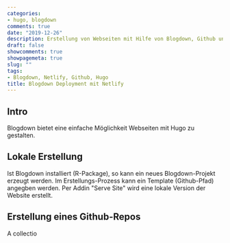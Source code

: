 ```yaml
---
categories:
- hugo, blogdown
comments: true
date: "2019-12-26"
description: Erstellung von Webseiten mit Hilfe von Blogdown, Github und Netlify
draft: false
showcomments: true
showpagemeta: true
slug: ""
tags:
- Blogdown, Netlify, Github, Hugo
title: Blogdown Deployment mit Netlify
---
```


## Intro

Blogdown bietet eine einfache Möglichkeit Webseiten mit Hugo zu gestalten.

## Lokale Erstellung

Ist Blogdown installiert (R-Package), so kann ein neues Blogdown-Projekt erzeugt werden. Im Erstellungs-Prozess kann ein Template (Github-Pfad) angegben werden. Per Addin "Serve Site" wird eine lokale Version der Website erstellt.

## Erstellung eines Github-Repos

A collectio